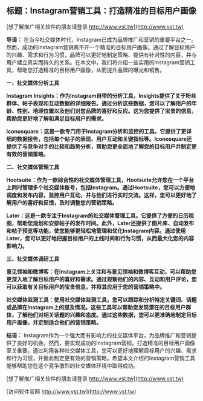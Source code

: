 ## **标题：Instagram营销工具：打造精准的目标用户画像**

[想了解推广相关软件的朋友请登录 http://www.vst.tw](http://www.vst.tw)

**导语：**
在当今社交媒体时代，Instagram已成为品牌推广和营销的重要平台之一。然而，成功的Instagram营销离不开一个精准的目标用户画像。通过了解目标用户的兴趣、需求和行为习惯，品牌可以更好地制定策略、提供有针对性的内容，并与用户建立真实而持久的关系。在本文中，我们将介绍一些实用的Instagram营销工具，帮助您打造精准的目标用户画像，从而提升品牌的曝光和销售。

**一、社交媒体分析工具**

**Instagram Insights：作为Instagram自带的分析工具，Insights提供了关于粉丝群体、帖子表现和互动数据的详细报告。通过分析这些数据，您可以了解用户的年龄、性别、地理位置以及他们对您品牌的喜好和反应。这为您提供了宝贵的信息，帮助您更好地了解和满足目标用户的需求。**

**Iconosquare：这是一款专门用于Instagram分析和监控的工具。它提供了更详细的数据报告，包括每个帖子的表现、用户互动和关键指标等。Iconosquare还提供了与竞争对手的比较和趋势分析，帮助您更全面地了解您的目标用户并制定更有效的营销策略。**

**二、社交媒体管理工具**

**Hootsuite：作为一款综合性的社交媒体管理工具，Hootsuite允许您在一个平台上同时管理多个社交媒体账号，包括Instagram。通过Hootsuite，您可以方便地调度和发布内容，监控用户互动，并与他们进行实时交流。这样，您可以更好地了解用户的喜好和反馈，及时调整您的营销策略。**

**Later：这是一款专注于Instagram的社交媒体管理工具。它提供了方便的日历视图，帮助您规划和安排帖子的发布时间。此外，Later还提供了图片库、自动发布和帖子预览等功能，使您能够更轻松地管理和优化Instagram内容。通过使用Later，您可以更好地把握目标用户的上线时间和行为习惯，从而最大化您的内容影响力。**

**三、社交媒体调研工具**

**意见领袖和微博客：在Instagram上关注和与意见领袖和微博客互动，可以帮助您更深入地了解目标用户的喜好和需求。通过观察他们的内容、互动和用户评论，您可以获取有关目标用户的宝贵信息，并将其应用于您的营销策略中。**

**社交媒体监测工具：使用社交媒体监测工具，您可以跟踪和分析特定关键词、话题或品牌在Instagram上的提及情况。这些工具可以帮助您发现潜在的目标用户群体，了解他们对相关话题的兴趣和态度。通过这些数据，您可以更准确地制定目标用户画像，并定制适合他们的营销策略。**

**结语：**
Instagram作为一个强大而有影响力的社交媒体平台，为品牌推广和营销提供了良好的机会。然而，要实现成功的Instagram营销，打造精准的目标用户画像至关重要。通过利用各种社交媒体工具，您可以更好地理解目标用户的兴趣、需求和行为习惯，并据此制定更有效的营销策略。希望本文介绍的Instagram营销工具能够帮助您在这个竞争激烈的社交媒体环境中取得成功。

[想了解推广相关软件的朋友请登录 http://www.vst.tw](http://www.vst.tw)


[访问软件官网 http://www.vst.tw](http://www.vst.tw)
